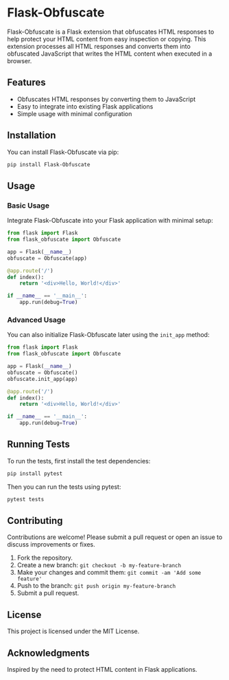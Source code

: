 # Flask-Obfuscate

Flask-Obfuscate is a Flask extension that obfuscates HTML responses to help protect your HTML content from easy inspection or copying. This extension processes all HTML responses and converts them into obfuscated JavaScript that writes the HTML content when executed in a browser.

## Features

- Obfuscates HTML responses by converting them to JavaScript
- Easy to integrate into existing Flask applications
- Simple usage with minimal configuration

## Installation

You can install Flask-Obfuscate via pip:

```sh
pip install Flask-Obfuscate
```

## Usage

### Basic Usage

Integrate Flask-Obfuscate into your Flask application with minimal setup:

```python
from flask import Flask
from flask_obfuscate import Obfuscate

app = Flask(__name__)
obfuscate = Obfuscate(app)

@app.route('/')
def index():
    return '<div>Hello, World!</div>'

if __name__ == '__main__':
    app.run(debug=True)
```

### Advanced Usage

You can also initialize Flask-Obfuscate later using the `init_app` method:

```python
from flask import Flask
from flask_obfuscate import Obfuscate

app = Flask(__name__)
obfuscate = Obfuscate()
obfuscate.init_app(app)

@app.route('/')
def index():
    return '<div>Hello, World!</div>'

if __name__ == '__main__':
    app.run(debug=True)
```

## Running Tests

To run the tests, first install the test dependencies:

```sh
pip install pytest
```

Then you can run the tests using pytest:

```sh
pytest tests
```

## Contributing

Contributions are welcome! Please submit a pull request or open an issue to discuss improvements or fixes.

1. Fork the repository.
2. Create a new branch: `git checkout -b my-feature-branch`
3. Make your changes and commit them: `git commit -am 'Add some feature'`
4. Push to the branch: `git push origin my-feature-branch`
5. Submit a pull request.

## License

This project is licensed under the MIT License.

## Acknowledgments

Inspired by the need to protect HTML content in Flask applications.
